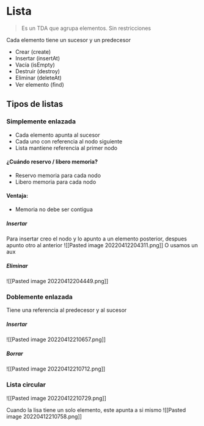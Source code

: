 # Lista
> Es un TDA que agrupa elementos. Sin restricciones

Cada elemento tiene un sucesor y un predecesor

- Crear (create)
- Insertar (insertAt)
- Vacía (isEmpty)
- Destruir (destroy)
- Eliminar (deleteAt)
- Ver elemento (ﬁnd)

## Tipos de listas
### Simplemente enlazada
- Cada elemento apunta al sucesor
- Cada uno con referencia al nodo siguiente
- Lista mantiene referencia al primer nodo

#### ¿Cuándo reservo / libero memoria?
- Reservo memoria para cada nodo
- Libero memoria para cada nodo
#### Ventaja:
- Memoria no debe ser contigua

##### Insertar
Para insertar creo el nodo y lo apunto a un elemento posterior, despues apunto otro al anterior
![[Pasted image 20220412204311.png]]
O usamos un aux
##### Eliminar
![[Pasted image 20220412204449.png]]
### Doblemente enlazada
Tiene una referencia al predecesor y al sucesor
##### Insertar
![[Pasted image 20220412210657.png]]

##### Borrar
![[Pasted image 20220412210712.png]]

### Lista circular
![[Pasted image 20220412210729.png]]

Cuando la lisa tiene un solo elemento, este apunta a si mismo
![[Pasted image 20220412210758.png]]
